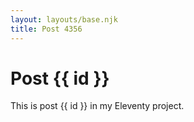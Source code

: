 ```yaml
---
layout: layouts/base.njk
title: Post 4356
---
```


# Post {{ id }}

This is post {{ id }} in my Eleventy project.
